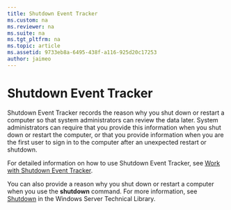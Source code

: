 ```yaml
---
title: Shutdown Event Tracker
ms.custom: na
ms.reviewer: na
ms.suite: na
ms.tgt_pltfrm: na
ms.topic: article
ms.assetid: 9733eb8a-6495-438f-a116-925d20c17253
author: jaimeo
---
```

# Shutdown Event Tracker
Shutdown Event Tracker records the reason why you shut down or restart a computer so that system administrators can review the data later. System administrators can require that you provide this information when you shut down or restart the computer, or that you provide information when you are the first user to sign in to the computer after an unexpected restart or shutdown.  
  
For detailed information on how to use Shutdown Event Tracker, see [Work with Shutdown Event Tracker](http://technet.microsoft.com/library/cc772534.aspx).  
  
You can also provide a reason why you shut down or restart a computer when you use the **shutdown** command. For more information, see [Shutdown](http://go.microsoft.com/fwlink/?LinkID=244423) in the Windows Server Technical Library.  
  
